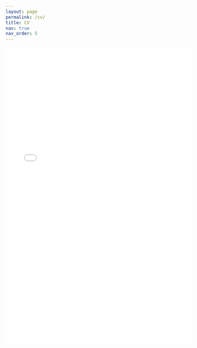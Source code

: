 ```yaml
---
layout: page
permalink: /cv/
title: CV
nav: true
nav_order: 5
---
```


<div class="row mt-3">
    <div class="col-sm-12">
        <div class="text-center">
            <iframe src="{{ '/assets/pdf/emanuele_rossi_cv.pdf' | relative_url }}" width="100%" height="800" frameborder="0" marginheight="0" marginwidth="0">
            This browser does not support PDFs. Please download the PDF to view it: 
            <a href="{{ '/assets/pdf/emanuele_rossi_cv.pdf' | relative_url }}">Download PDF</a>
            </iframe>
        </div>
    </div>
</div>